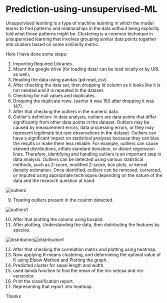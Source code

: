 # Prediction-using-unsupervised-ML

Unsupervised learning is a type of machine learning in which the model learns to find patterns and relationships in the data without being explicitly told what those patterns might be. Clustering is a common technique in unsupervised learning that involves grouping similar data points together into clusters based on some similarity metric.

Here I have done some steps: 

1. Importing Required Libraries.
2. Mount the google drive (for loading data/ can be load locally or by URL as well).
3. Reading the data using pandas (pd.read_csv).
4. After checking the data set, then dropping Id column as it looks like it is not needed and it is repeated in the dataset.
5. Checking for null values and duplicates.
6. Dropping the duplicate rows. (earlier it was 150 after dropping it was 147).
7. After that checking the outliers in the numeric data.
8. Outlier's definition:  In data analysis, outliers are data points that differ significantly from other data points in the dataset. Outliers may be caused by measurement errors, data processing errors, or they may represent legitimate but rare observations in the dataset. Outliers can have a significant impact on statistical analyses because they can bias the results or make them less reliable. For example, outliers can cause skewed distributions, inflate standard deviation, or distort regression lines. Therefore, identifying and handling outliers is an important step in data analysis. Outliers can be detected using various statistical methods, such as Z-score, modified Z-score, box plots, or kernel density estimation. Once identified, outliers can be removed, corrected, or imputed using appropriate techniques depending on the nature of the data and the research question at hand.

![outliers](https://user-images.githubusercontent.com/118778677/221422681-67a6aa91-26b4-4972-928c-0cb80a0c3c96.jpg)

9. Treating outliers present in the coulmn detected.

![outliers1](https://user-images.githubusercontent.com/118778677/221422737-158ac82d-76d3-446a-a653-dbd680b2bb02.jpg)

10. After that plotting the column using boxplot.
11. After plotting, Understanding the data, then distributing the features by species.

![distribution](https://user-images.githubusercontent.com/118778677/221422919-92f29ad4-7399-495d-b3da-5f39ededb914.jpg)![distribution1](https://user-images.githubusercontent.com/118778677/221422935-5f44c37e-4283-4c99-b6ed-b9437a0fdef1.jpg)

12. After that checking the correlation matrix and plotting using heatmap.
13. Now applying K-means clustering, and determining the optimal value of K using Elbow Method and Plotting the graph.
14. Predicted cluster for sepal length and width.
15. used lamda function to find the mean of the iris-setosa and iris-versicolor.
16. Print the classification report.
17. Representing that report into heatmap.

Thanks
